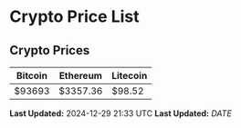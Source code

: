 # Crypto Price List

## Crypto Prices
| Bitcoin | Ethereum | Litecoin |
| ------- | -------- | -------- |
| $93693 | $3357.36 | $98.52 |
**Last Updated:** 2024-12-29 21:33 UTC
**Last Updated:** $DATE$
